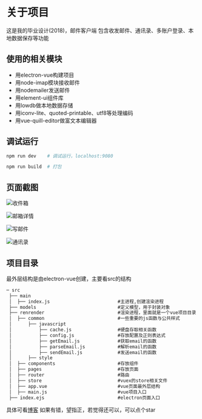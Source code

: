 # 关于项目

这是我的毕业设计(2018)，邮件客户端
包含收发邮件、通讯录、多账户登录、本地数据保存等功能

## 使用的相关模块

* 用electron-vue构建项目
* 用node-imap模块接收邮件
* 用nodemailer发送邮件
* 用element-ui组件库
* 用lowdb做本地数据存储
* 用iconv-lite、quoted-printable、utf8等处理编码
* 用vue-quill-editor做富文本编辑器

## 调试运行

``` bash
npm run dev    # 调试运行，localhost:9080

npm run build  # 打包
```

## 页面截图

![收件箱](https://ooooevan.github.io/2018/02/28/electron-vue%E9%82%AE%E4%BB%B6%E5%AE%A2%E6%88%B7%E7%AB%AF/inbox.jpg)

![邮箱详情](https://ooooevan.github.io/2018/02/28/electron-vue%E9%82%AE%E4%BB%B6%E5%AE%A2%E6%88%B7%E7%AB%AF/email-detail.jpg)

![写邮件](https://ooooevan.github.io/2018/02/28/electron-vue%E9%82%AE%E4%BB%B6%E5%AE%A2%E6%88%B7%E7%AB%AF/sent.jpg)

![通讯录](https://ooooevan.github.io/2018/02/28/electron-vue%E9%82%AE%E4%BB%B6%E5%AE%A2%E6%88%B7%E7%AB%AF/address-list.jpg)

## 项目目录

最外层结构是由electron-vue创建，主要看src的结构

``` md
─ src
 ├── main
 │  ├── index.js                         #主进程,创建渲染进程
 ├── models                              #定义模型，用于封装对象
 ├── renrender                           #渲染进程，里面就是一个vue项目目录
 │  ├── common                           #一些重要的js函数与公共样式
 │      ├── javascript
 │          ├── cache.js                 #硬盘存取相关函数
 │          ├── config.js                #存放配置及正则表达式
 │          ├── getEmail.js              #获取email的函数
 │          ├── parseEmail.js            #解析email的函数
 │          ├── sendEmail.js             #发送email的函数
 │      ├── style
 │  ├── components                       #存放组件
 │  ├── pages                            #存放页面
 │  ├── router                           #路由
 │  ├── store                            #vuex的store相关文件
 │  ├── app.vue                          #vue页面最外层结构
 │  ├── main.js                          #vue项目入口
 ├── index.ejs                           #electron页面入口
```

具体可看[博客](https://ooooevan.github.io/2017/12/14/vue-koa2-mongodb%E7%82%B9%E9%A4%90%E7%B3%BB%E7%BB%9F%E6%80%BB%E7%BB%93/)
如果有错，望指正，若觉得还可以，可以点个star